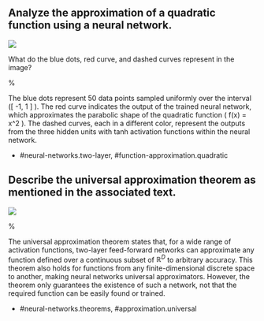 ## Analyze the approximation of a quadratic function using a neural network.

![](https://cdn.mathpix.com/cropped/2024_05_26_53b5c38c9dec90db1928g-1.jpg?height=401&width=491&top_left_y=222&top_left_x=624)

What do the blue dots, red curve, and dashed curves represent in the image?

%

The blue dots represent 50 data points sampled uniformly over the interval \([ -1, 1 ] \). The red curve indicates the output of the trained neural network, which approximates the parabolic shape of the quadratic function \( f(x) = x^2 \). The dashed curves, each in a different color, represent the outputs from the three hidden units with tanh activation functions within the neural network.

- #neural-networks.two-layer, #function-approximation.quadratic

## Describe the universal approximation theorem as mentioned in the associated text.

![](https://cdn.mathpix.com/cropped/2024_05_26_53b5c38c9dec90db1928g-1.jpg?height=401&width=491&top_left_y=222&top_left_x=624)

%

The universal approximation theorem states that, for a wide range of activation functions, two-layer feed-forward networks can approximate any function defined over a continuous subset of $\mathbb{R}^{D}$ to arbitrary accuracy. This theorem also holds for functions from any finite-dimensional discrete space to another, making neural networks universal approximators. However, the theorem only guarantees the existence of such a network, not that the required function can be easily found or trained.

- #neural-networks.theorems, #approximation.universal